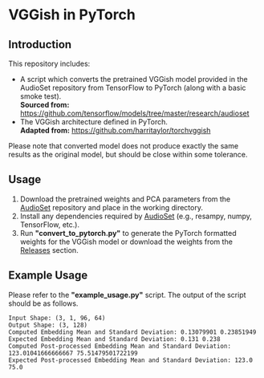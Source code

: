 # VGGish in PyTorch


## Introduction
This repository includes:
- A script which converts the pretrained VGGish model provided in the AudioSet repository from TensorFlow to PyTorch
(along with a basic smoke test).  
**Sourced from:** https://github.com/tensorflow/models/tree/master/research/audioset
- The VGGish architecture defined in PyTorch.  
**Adapted from:** https://github.com/harritaylor/torchvggish

Please note that converted model does not produce exactly the same results as the original model, but should be 
close within some tolerance.

## Usage
1. Download the pretrained weights and PCA parameters from the [AudioSet](https://github.com/tensorflow/models/tree/master/research/audioset) repository and place in the working directory. 
2. Install any dependencies required by [AudioSet](https://github.com/tensorflow/models/tree/master/research/audioset) (e.g., resampy, numpy, TensorFlow, etc.).
3. Run **"convert_to_pytorch.py"** to generate the PyTorch formatted weights for the VGGish model or download
the weights from the [Releases](https://github.com/tcvrick/audioset-vggish-tensorflow-to-pytorch/releases) section.

## Example Usage
Please refer to the **"example_usage.py"** script. The output of the script should be as follows.

```
Input Shape: (3, 1, 96, 64)
Output Shape: (3, 128)
Computed Embedding Mean and Standard Deviation: 0.13079901 0.23851949
Expected Embedding Mean and Standard Deviation: 0.131 0.238
Computed Post-processed Embedding Mean and Standard Deviation: 123.01041666666667 75.51479501722199
Expected Post-processed Embedding Mean and Standard Deviation: 123.0 75.0
```